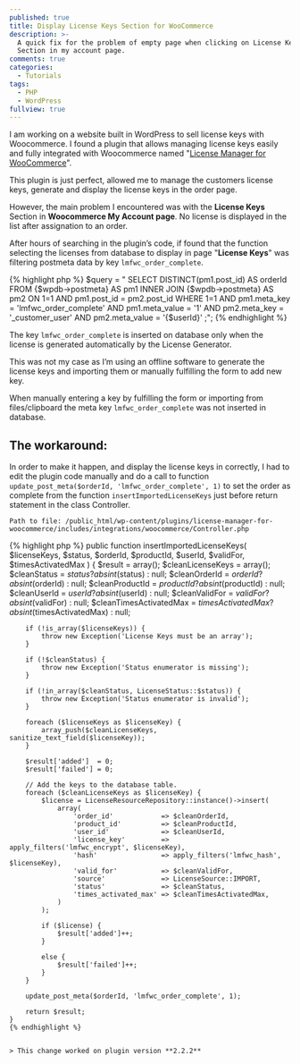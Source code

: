 ```yaml
---
published: true
title: Display License Keys Section for WooCommerce
description: >-
  A quick fix for the problem of empty page when clicking on License Keys
  Section in my account page.
comments: true
categories:
  - Tutorials
tags:
  - PHP
  - WordPress
fullview: true
---
```

I am working on a website built in WordPress to sell license keys with Woocommerce. I found a plugin that allows managing license keys easily and fully integrated with Woocommerce named "[License Manager for WooCommerce](https://wordpress.org/support/plugin/license-manager-for-woocommerce/ "License Manager for WooCommerce")".

This plugin is just perfect, allowed me to manage the customers license keys, generate and display the license keys in the order page. 

However, the main problem I encountered was with the **License Keys** Section in **Woocommerce My Account page**. No license is displayed in the list after assignation to an order. 

After hours of searching in the plugin’s code, if found that the function selecting the licenses from database to display in page "**License Keys**" was filtering postmeta data by key `lmfwc_order_complete`.

{% highlight php %}
$query = "
            SELECT
                DISTINCT(pm1.post_id) AS orderId
            FROM
                {$wpdb->postmeta} AS pm1
            INNER JOIN
                {$wpdb->postmeta} AS pm2
                ON 1=1
                   AND pm1.post_id = pm2.post_id
            WHERE
                1=1
                AND pm1.meta_key = 'lmfwc_order_complete'
                AND pm1.meta_value = '1'
                AND pm2.meta_key = '_customer_user'
                AND pm2.meta_value = '{$userId}'
        ;";
{% endhighlight %}

The key `lmfwc_order_complete` is inserted on database only when the license is generated automatically by the License Generator.

This was not my case as I’m using an offline software to generate the license keys and importing them or manually fulfilling the form to add new key.

When manually entering a key by fulfilling the form or importing from files/clipboard the meta key `lmfwc_order_complete` was not inserted in database. 

## The workaround: 

In order to make it happen, and display the license keys in correctly, I had to edit the plugin code manually and do a call to function `update_post_meta($orderId, 'lmfwc_order_complete', 1)` to set the order as complete from the function `insertImportedLicenseKeys` just before return statement in the class Controller. 

```
Path to file: /public_html/wp-content/plugins/license-manager-for-woocommerce/includes/integrations/woocommerce/Controller.php 
```

{% highlight php %}
public function insertImportedLicenseKeys(
        $licenseKeys,
        $status,
        $orderId,
        $productId,
        $userId,
        $validFor,
        $timesActivatedMax
    ) {
        $result                 = array();
        $cleanLicenseKeys       = array();
        $cleanStatus            = $status            ? absint($status)            : null;
        $cleanOrderId           = $orderId           ? absint($orderId)           : null;
        $cleanProductId         = $productId         ? absint($productId)         : null;
        $cleanUserId            = $userId            ? absint($userId)            : null;
        $cleanValidFor          = $validFor          ? absint($validFor)          : null;
        $cleanTimesActivatedMax = $timesActivatedMax ? absint($timesActivatedMax) : null;

        if (!is_array($licenseKeys)) {
            throw new Exception('License Keys must be an array');
        }

        if (!$cleanStatus) {
            throw new Exception('Status enumerator is missing');
        }

        if (!in_array($cleanStatus, LicenseStatus::$status)) {
            throw new Exception('Status enumerator is invalid');
        }

        foreach ($licenseKeys as $licenseKey) {
            array_push($cleanLicenseKeys, sanitize_text_field($licenseKey));
        }

        $result['added']  = 0;
        $result['failed'] = 0;

        // Add the keys to the database table.
        foreach ($cleanLicenseKeys as $licenseKey) {
            $license = LicenseResourceRepository::instance()->insert(
                array(
                    'order_id'            => $cleanOrderId,
                    'product_id'          => $cleanProductId,
                    'user_id'             => $cleanUserId,
                    'license_key'         => apply_filters('lmfwc_encrypt', $licenseKey),
                    'hash'                => apply_filters('lmfwc_hash', $licenseKey),
                    'valid_for'           => $cleanValidFor,
                    'source'              => LicenseSource::IMPORT,
                    'status'              => $cleanStatus,
                    'times_activated_max' => $cleanTimesActivatedMax,
                )
            );

            if ($license) {
                $result['added']++;
            }

            else {
                $result['failed']++;
            }
        }
		
		update_post_meta($orderId, 'lmfwc_order_complete', 1);

        return $result;
    }
    {% endhighlight %}
    
    
    > This change worked on plugin version **2.2.2**
